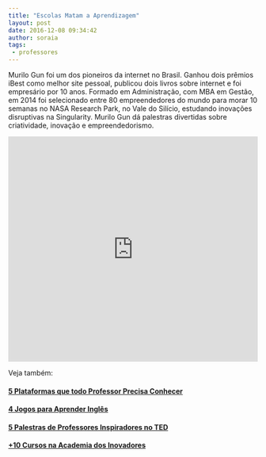 ```yaml
---
title: "Escolas Matam a Aprendizagem"
layout: post
date: 2016-12-08 09:34:42
author: soraia
tags: 
 - professores
---
```


Murilo Gun foi um dos pioneiros da internet no Brasil. Ganhou dois prêmios iBest como melhor site pessoal, publicou dois livros sobre internet e foi empresário por 10 anos. Formado em Administração, com MBA em Gestão, em 2014 foi selecionado entre 80 empreendedores do mundo para morar 10 semanas no NASA Research Park, no Vale do Silício, estudando inovações disruptivas na Singularity. Murilo Gun dá palestras divertidas sobre criatividade, inovação e empreendedorismo.

<iframe 
  width="100%" 
  height="455" 
  src="http://www.youtube.com/embed/WauIURFTpEc?&autoplay=0&autohide=1&modestbranding=0&showinfo=0&ap=%2526fmt%3D22" 
  frameborder="0" 
  allowfullscreen>
</iframe>

Veja também:

#### [5 Plataformas que todo Professor Precisa Conhecer](plataformar-para-professores)

#### [4 Jogos para Aprender Inglês](jogos-para-aprender-ingles)

#### [5 Palestras de Professores Inspiradores no TED](professores-inspiradores)

#### [+10 Cursos na Academia dos Inovadores](https://academiadosinovadores.com.br)
